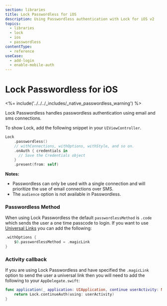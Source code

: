 ```yaml
---
section: libraries
title: Lock Passwordless for iOS
description: Using Passwordless authentication with Lock for iOS v2
topics:
  - libraries
  - lock
  - ios
  - passwordless
contentType:
  - reference
useCase:
  - add-login
  - enable-mobile-auth
---
```

# Lock Passwordless for iOS

<%= include('../../../_includes/_native_passwordless_warning') %>

Lock Passwordless handles passwordless authentication using email and sms connections.

To show Lock, add the following snippet in your `UIViewController`.

```swift
Lock
    .passwordless()
    // withConnections, withOptions, withStyle, and so on.
    .onAuth { credentials in
      // Save the Credentials object
    }
    .present(from: self)
```

**Notes:**

- Passwordless can only be used with a single connection and will prioritize the use of email connections over SMS.
- The `audience` option is not available in Passwordless.

### Passwordless Method

When using Lock Passwordless the default `passwordlessMethod` is `.code` which sends the user a one time passcode to login. If you want to use [Universal Links](/applications/guides/enable-universal-links-dashboard) you can add the following:

```swift
.withOptions {
    $0.passwordlessMethod = .magicLink
}
```

### Activity callback

If you are using Lock Passwordless and have specified the `.magicLink` option to send the user a universal link then you will need to add the following to your `AppDelegate.swift`:

```swift
func application(_ application: UIApplication, continue userActivity: NSUserActivity, restorationHandler: @escaping ([Any]?) -> Void) -> Bool {
    return Lock.continueAuth(using: userActivity)
}
```